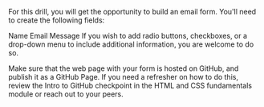 
For this drill, you will get the opportunity to build an email form. You'll need to create the following fields:

Name
Email
Message
If you wish to add radio buttons, checkboxes, or a drop-down menu to include additional information, you are welcome to do so.

Make sure that the web page with your form is hosted on GitHub, and publish it as a GitHub Page. If you need a refresher on how to do this, review the Intro to GitHub checkpoint in the HTML and CSS fundamentals module or reach out to your peers.


